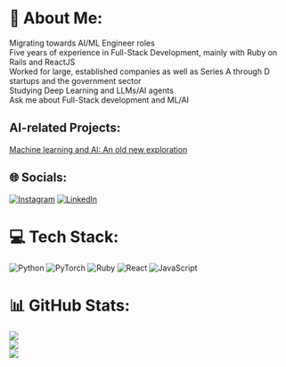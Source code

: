 # 💫 About Me:
Migrating towards AI/ML Engineer roles <br>
Five years of experience in Full-Stack Development, mainly with Ruby on Rails and ReactJS <br>
Worked for large, established companies as well as Series A through D startups and the government sector <br>
Studying Deep Learning and LLMs/AI agents <br>
Ask me about Full-Stack development and ML/AI

## AI-related Projects:
[Machine learning and AI: An old new exploration](https://tech.teomoura.com/machine-learning-and-ai-an-old-new-exploration)

## 🌐 Socials:
[![Instagram](https://img.shields.io/badge/Instagram-%23E4405F.svg?logo=Instagram&logoColor=white)](https://instagram.com/oteomoura) [![LinkedIn](https://img.shields.io/badge/LinkedIn-%230077B5.svg?logo=linkedin&logoColor=white)](https://linkedin.com/in/teogenesmoura) 

# 💻 Tech Stack:
![Python](https://img.shields.io/badge/python-3670A0?style=for-the-badge&logo=python&logoColor=ffdd54) ![PyTorch](https://img.shields.io/badge/PyTorch-%23EE4C2C.svg?style=for-the-badge&logo=PyTorch&logoColor=white) ![Ruby](https://img.shields.io/badge/ruby-%23CC342D.svg?style=for-the-badge&logo=ruby&logoColor=white) ![React](https://img.shields.io/badge/react-%2320232a.svg?style=for-the-badge&logo=react&logoColor=%2361DAFB) ![JavaScript](https://img.shields.io/badge/javascript-%23323330.svg?style=for-the-badge&logo=javascript&logoColor=%23F7DF1E)
# 📊 GitHub Stats:
![](https://github-readme-stats.vercel.app/api?username=teogenesmoura&theme=tokyonight&hide_border=false&include_all_commits=true&count_private=true)<br/>
![](https://github-readme-streak-stats.herokuapp.com/?user=teogenesmoura&theme=tokyonight&hide_border=false)<br/>
![](https://github-readme-stats.vercel.app/api/top-langs/?username=teogenesmoura&theme=tokyonight&hide_border=false&include_all_commits=true&count_private=true&layout=compact)
